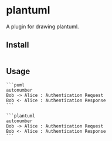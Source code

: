 # plantuml

A plugin for drawing plantuml.

## Install

```shell
```

## Usage

    ```puml
    autonumber
    Bob -> Alice : Authentication Request
    Bob <- Alice : Authentication Response
    ```

    ```plantuml
    autonumber
    Bob -> Alice : Authentication Request
    Bob <- Alice : Authentication Response
    ```
